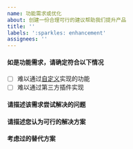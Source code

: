 ```yaml
---
name: 功能需求或优化
about: 创建一份合理可行的建议帮助我们提升产品
title: ''
labels: ':sparkles: enhancement'
assignees: ''
---
```


#### 如是功能需求，请确定符合以下情况
- [ ] 难以通过[自定义](https://hexo.fluid-dev.com/docs/guide/#%E8%87%AA%E5%AE%9A%E4%B9%89-js-css-html)实现的功能
- [ ] 难以通过第三方插件实现

#### 请描述该需求尝试解决的问题
<!-- 例如，当 xxx 时，我总是被当前 xxx 的设计所困扰。 -->

#### 请描述您认为可行的解决方案
<!-- 例如，添加 xxx 功能能够解决问题。 -->

#### 考虑过的替代方案
<!-- 例如，如果用 xxx，也能解决该问题。 -->
